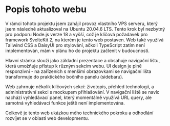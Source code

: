 # Popis tohoto webu

V rámci tohoto projektu jsem zahájil provoz vlastního VPS serveru, který jsem následně aktualizoval na Ubuntu 20.04.6 LTS. Tento krok byl nezbytný pro podporu Node.js verze 18 a vyšší, což je klíčová požadavek pro framework SvelteKit 2, na kterém je tento web postaven. Web také využívá Tailwind CSS a DaisyUI pro stylování, ačkoli TypeScript zatím není implementován, mám v plánu ho do projektu začlenit v budoucnosti.

Hlavní stránka slouží jako základní prezentace a obsahuje navigační lištu, která umožňuje přístup k různým sekcím webu. UI design je plně responzivní - na zařízeních s menšími obrazovkami se navigační lišta transformuje do praktického bočního panelu (sidebaru).

Web zahrnuje několik klíčových sekcí: životopis, přehled technologií, a administrativní sekci s mockupem přihlašování. V navigační liště se navíc nachází vyhledávací panel, který momentálně využívá URL query, ale samotná vyhledávací funkce ještě není implementována.

Celkově je tento web ukázkou mého technického pokroku a odhodlání rozvíjet se v oblasti web developmentu.